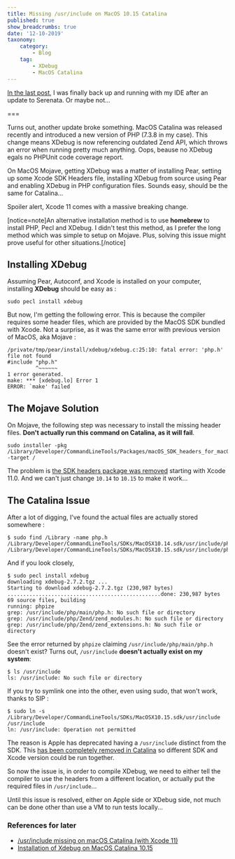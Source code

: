 ```yaml
---
title: Missing /usr/include on MacOS 10.15 Catalina
published: true
show_breadcrumbs: true
date: '12-10-2019'
taxonomy:
    category:
        - Blog
    tag:
        - XDebug
        - MacOS Catalina
---
```


[In the last post](/blog/serenata-phpstan), I was finally back up and running with my IDE after an update to Serenata. Or maybe not...

===

Turns out, another update broke something. MacOS Catalina was released recently and introduced a new version of PHP (7.3.8 in my case). This change means XDebug is now referencing outdated Zend API, which throws an error when running pretty much anything. Oops, beause no XDebug egals no PHPUnit code coverage report.

On MacOS Mojave, getting XDebug was a matter of installing Pear, setting up some Xcode SDK Headers file, installing XDebug from source using Pear and enabling XDebug in PHP configuration files. Sounds easy, should be the same for Catalina...

Spoiler alert, Xcode 11 comes with a massive breaking change.

[notice=note]An alternative installation method is to use **homebrew** to install PHP, Pecl and XDebug. I didn't test this method, as I prefer the long method which was simple to setup on Mojave. Plus, solving this issue might prove useful for other situations.[/notice]


## Installing XDebug

Assuming Pear, Autoconf, and Xcode is installed on your computer, installing **XDebug** should be easy as :

```
sudo pecl install xdebug
```

But now, I'm getting the following error. This is because the compiler requires some header files, which are provided by the MacOS SDK bundled with Xcode. Not a surprise, as it was the same error with previous version of MacOS, aka Mojave :

```
/private/tmp/pear/install/xdebug/xdebug.c:25:10: fatal error: 'php.h' file not found
#include "php.h"
         ^~~~~~~
1 error generated.
make: *** [xdebug.lo] Error 1
ERROR: `make' failed
```

## The Mojave Solution

On Mojave, the following step was necessary to install the missing header files. **Don't actually run this command on Catalina, as it will fail**.

```
sudo installer -pkg /Library/Developer/CommandLineTools/Packages/macOS_SDK_headers_for_macOS_10.14.pkg -target /
```

The problem is [the SDK headers package was removed](https://apple.stackexchange.com/q/372032) starting with Xcode 11.0. And we can't just change `10.14` to `10.15` to make it work...

## The Catalina Issue

After a lot of digging, I've found the actual files are actually stored somewhere :

```
$ sudo find /Library -name php.h
/Library/Developer/CommandLineTools/SDKs/MacOSX10.14.sdk/usr/include/php/main/php.h
/Library/Developer/CommandLineTools/SDKs/MacOSX10.15.sdk/usr/include/php/main/php.h
```

And if you look closely,

```
$ sudo pecl install xdebug
downloading xdebug-2.7.2.tgz ...
Starting to download xdebug-2.7.2.tgz (230,987 bytes)
.................................................done: 230,987 bytes
69 source files, building
running: phpize
grep: /usr/include/php/main/php.h: No such file or directory
grep: /usr/include/php/Zend/zend_modules.h: No such file or directory
grep: /usr/include/php/Zend/zend_extensions.h: No such file or directory
```

See the error returned by `phpize` claiming `/usr/include/php/main/php.h` doesn't exist? Turns out, `/usr/include` **doesn't actually exist on my system**:

```
$ ls /usr/include
ls: /usr/include: No such file or directory
```

If you try to symlink one into the other, even using sudo, that won't work, thanks to SIP :

```
$ sudo ln -s /Library/Developer/CommandLineTools/SDKs/MacOSX10.15.sdk/usr/include /usr/include
ln: /usr/include: Operation not permitted
```

The reason is Apple has deprecated having a `/usr/include` distinct from the SDK. This [has been completely removed in Catalina](https://apple.stackexchange.com/q/372032) so different SDK and Xcode version could be run together.

So now the issue is, in order to compile XDebug, we need to either tell the compiler to use the headers from a different location, or actually put the required files in `/usr/include`...

Until this issue is resolved, either on Apple side or XDebug side, not much can be done other than use a VM to run tests locally...


### References for later
- [/usr/include missing on macOS Catalina (with Xcode 11)](https://apple.stackexchange.com/questions/372032/usr-include-missing-on-macos-catalina-with-xcode-11#_=_)
- [Installation of Xdebug on MacOS Catalina 10.15](https://stackoverflow.com/questions/58317736/installation-of-xdebug-on-macos-catalina-10-15)
